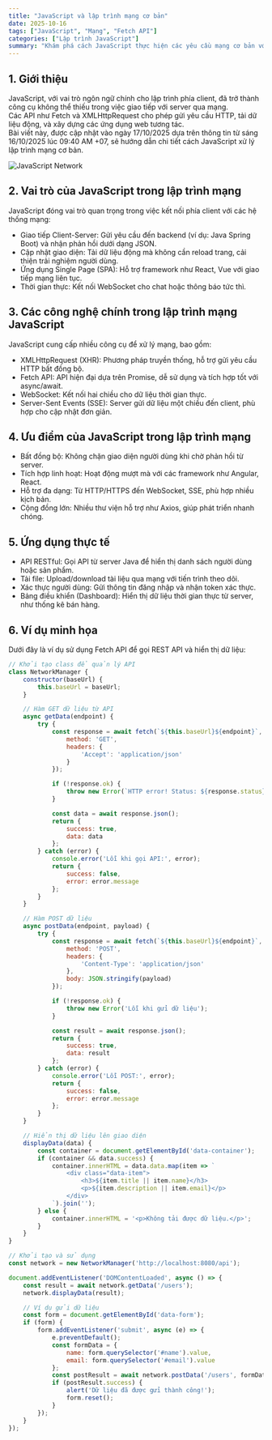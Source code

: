 ```yaml
---
title: "JavaScript và lập trình mạng cơ bản"
date: 2025-10-16
tags: ["JavaScript", "Mạng", "Fetch API"]
categories: ["Lập trình JavaScript"]
summary: "Khám phá cách JavaScript thực hiện các yêu cầu mạng cơ bản với Fetch API và XMLHttpRequest, cập nhật ngày 17/10/2025."
---
```


## 1. Giới thiệu

JavaScript, với vai trò ngôn ngữ chính cho lập trình phía client, đã trở thành công cụ không thể thiếu trong việc giao tiếp với server qua mạng.  
Các API như Fetch và XMLHttpRequest cho phép gửi yêu cầu HTTP, tải dữ liệu động, và xây dựng các ứng dụng web tương tác.  
Bài viết này, được cập nhật vào ngày 17/10/2025 dựa trên thông tin từ sáng 16/10/2025 lúc 09:40 AM +07, sẽ hướng dẫn chi tiết cách JavaScript xử lý lập trình mạng cơ bản.

![JavaScript Network](https://nhittt29.github.io/MyTechTales/images/js-network.jpg "JavaScript và mạng")

## 2. Vai trò của JavaScript trong lập trình mạng

JavaScript đóng vai trò quan trọng trong việc kết nối phía client với các hệ thống mạng:

- Giao tiếp Client-Server: Gửi yêu cầu đến backend (ví dụ: Java Spring Boot) và nhận phản hồi dưới dạng JSON.
- Cập nhật giao diện: Tải dữ liệu động mà không cần reload trang, cải thiện trải nghiệm người dùng.
- Ứng dụng Single Page (SPA): Hỗ trợ framework như React, Vue với giao tiếp mạng liên tục.
- Thời gian thực: Kết nối WebSocket cho chat hoặc thông báo tức thì.

## 3. Các công nghệ chính trong lập trình mạng JavaScript

JavaScript cung cấp nhiều công cụ để xử lý mạng, bao gồm:

- XMLHttpRequest (XHR): Phương pháp truyền thống, hỗ trợ gửi yêu cầu HTTP bất đồng bộ.
- Fetch API: API hiện đại dựa trên Promise, dễ sử dụng và tích hợp tốt với async/await.
- WebSocket: Kết nối hai chiều cho dữ liệu thời gian thực.
- Server-Sent Events (SSE): Server gửi dữ liệu một chiều đến client, phù hợp cho cập nhật đơn giản.

## 4. Ưu điểm của JavaScript trong lập trình mạng

- Bất đồng bộ: Không chặn giao diện người dùng khi chờ phản hồi từ server.
- Tích hợp linh hoạt: Hoạt động mượt mà với các framework như Angular, React.
- Hỗ trợ đa dạng: Từ HTTP/HTTPS đến WebSocket, SSE, phù hợp nhiều kịch bản.
- Cộng đồng lớn: Nhiều thư viện hỗ trợ như Axios, giúp phát triển nhanh chóng.

## 5. Ứng dụng thực tế

- API RESTful: Gọi API từ server Java để hiển thị danh sách người dùng hoặc sản phẩm.
- Tải file: Upload/download tài liệu qua mạng với tiến trình theo dõi.
- Xác thực người dùng: Gửi thông tin đăng nhập và nhận token xác thực.
- Bảng điều khiển (Dashboard): Hiển thị dữ liệu thời gian thực từ server, như thống kê bán hàng.

## 6. Ví dụ minh họa

Dưới đây là ví dụ sử dụng Fetch API để gọi REST API và hiển thị dữ liệu:

```javascript
// Khởi tạo class để quản lý API
class NetworkManager {
    constructor(baseUrl) {
        this.baseUrl = baseUrl;
    }

    // Hàm GET dữ liệu từ API
    async getData(endpoint) {
        try {
            const response = await fetch(`${this.baseUrl}${endpoint}`, {
                method: 'GET',
                headers: {
                    'Accept': 'application/json'
                }
            });

            if (!response.ok) {
                throw new Error(`HTTP error! Status: ${response.status}`);
            }

            const data = await response.json();
            return {
                success: true,
                data: data
            };
        } catch (error) {
            console.error('Lỗi khi gọi API:', error);
            return {
                success: false,
                error: error.message
            };
        }
    }

    // Hàm POST dữ liệu
    async postData(endpoint, payload) {
        try {
            const response = await fetch(`${this.baseUrl}${endpoint}`, {
                method: 'POST',
                headers: {
                    'Content-Type': 'application/json'
                },
                body: JSON.stringify(payload)
            });

            if (!response.ok) {
                throw new Error('Lỗi khi gửi dữ liệu');
            }

            const result = await response.json();
            return {
                success: true,
                data: result
            };
        } catch (error) {
            console.error('Lỗi POST:', error);
            return {
                success: false,
                error: error.message
            };
        }
    }

    // Hiển thị dữ liệu lên giao diện
    displayData(data) {
        const container = document.getElementById('data-container');
        if (container && data.success) {
            container.innerHTML = data.data.map(item => `
                <div class="data-item">
                    <h3>${item.title || item.name}</h3>
                    <p>${item.description || item.email}</p>
                </div>
            `).join('');
        } else {
            container.innerHTML = '<p>Không tải được dữ liệu.</p>';
        }
    }
}

// Khởi tạo và sử dụng
const network = new NetworkManager('http://localhost:8080/api');

document.addEventListener('DOMContentLoaded', async () => {
    const result = await network.getData('/users');
    network.displayData(result);

    // Ví dụ gửi dữ liệu
    const form = document.getElementById('data-form');
    if (form) {
        form.addEventListener('submit', async (e) => {
            e.preventDefault();
            const formData = {
                name: form.querySelector('#name').value,
                email: form.querySelector('#email').value
            };
            const postResult = await network.postData('/users', formData);
            if (postResult.success) {
                alert('Dữ liệu đã được gửi thành công!');
                form.reset();
            }
        });
    }
});
